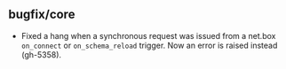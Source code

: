 ## bugfix/core

* Fixed a hang when a synchronous request was issued from a net.box `on_connect`
  or `on_schema_reload` trigger. Now an error is raised instead (gh-5358).
